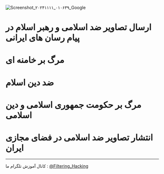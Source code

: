![Screenshot_۲۰۲۴۱۱۱۱_۰۱۰۶۳۹_Google](https://github.com/user-attachments/assets/f070f531-91ed-4807-ae72-e8354a5066ac)
# ارسال تصاویر ضد اسلامی و رهبر اسلام در پیام رسان های ایرانی
# مرگ بر خامنه ای
# ضد دین اسلام
# مرگ بر حکومت جمهوری اسلامی و دین اسلامی
# انتشار تصاویر ضد اسلامی در فضای مجازی ایران
--------------------
کانال آموزش تلگرام ما :
[@Filtering_Hacking](https://t.me/Filtering_Hacking)

